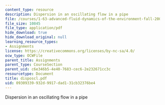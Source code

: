 ```yaml
---
content_type: resource
description: Dispersion in an oscillating flow in a pipe
file: /courses/1-63-advanced-fluid-dynamics-of-the-environment-fall-2002/09309339932d9917dad131cb32376be4_disposcl.pdf
file_size: 10845
file_type: application/pdf
hide_download: true
hide_download_original: null
learning_resource_types:
- Assignments
license: https://creativecommons.org/licenses/by-nc-sa/4.0/
ocw_type: OCWFile
parent_title: Assignments
parent_type: CourseSection
parent_uid: c6e346b5-4e40-7683-cec6-2e232671cc3c
resourcetype: Document
title: disposcl.pdf
uid: 09309339-932d-9917-dad1-31cb32376be4
---
```

Dispersion in an oscillating flow in a pipe